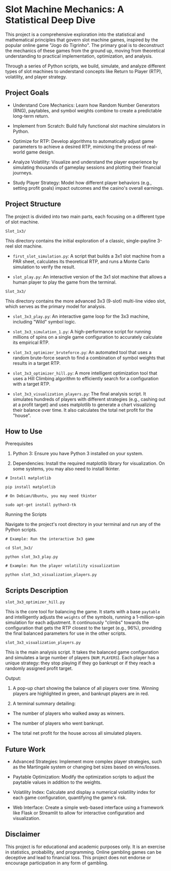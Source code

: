 # Slot Machine Mechanics: A Statistical Deep Dive

This project is a comprehensive exploration into the statistical and mathematical principles that govern slot machine games, inspired by the popular online game "Jogo do Tigrinho". The primary goal is to deconstruct the mechanics of these games from the ground up, moving from theoretical understanding to practical implementation, optimization, and analysis.

Through a series of Python scripts, we build, simulate, and analyze different types of slot machines to understand concepts like Return to Player (RTP), volatility, and player strategy.

## Project Goals

- Understand Core Mechanics: Learn how Random Number Generators (RNG), paytables, and symbol weights combine to create a predictable long-term return.

- Implement from Scratch: Build fully functional slot machine simulators in Python.

- Optimize for RTP: Develop algorithms to automatically adjust game parameters to achieve a desired RTP, mimicking the process of real-world game design.

- Analyze Volatility: Visualize and understand the player experience by simulating thousands of gameplay sessions and plotting their financial journeys.

- Study Player Strategy: Model how different player behaviors (e.g., setting profit goals) impact outcomes and the casino's overall earnings.

## Project Structure

The project is divided into two main parts, each focusing on a different type of slot machine.

`Slot_1x3/`

This directory contains the initial exploration of a classic, single-payline 3-reel slot machine.

- `first_slot_simulation.py`: A script that builds a 3x1 slot machine from a PAR sheet, calculates its theoretical RTP, and runs a Monte Carlo simulation to verify the result.

- `slot_play.py`: An interactive version of the 3x1 slot machine that allows a human player to play the game from the terminal.

`Slot_3x3/`

This directory contains the more advanced 3x3 (9-slot) multi-line video slot, which serves as the primary model for analysis.

- `slot_3x3_play.py`: An interactive game loop for the 3x3 machine, including "Wild" symbol logic.

- `slot_3x3_simulation_1.py`: A high-performance script for running millions of spins on a single game configuration to accurately calculate its empirical RTP.

- `slot_3x3_optimizer_bruteforce.py`: An automated tool that uses a random brute-force search to find a combination of symbol weights that results in a target RTP.

- `slot_3x3_optimizer_hill.py`: A more intelligent optimization tool that uses a Hill Climbing algorithm to efficiently search for a configuration with a target RTP.

- `slot_3x3_visualization_players.py`: The final analysis script. It simulates hundreds of players with different strategies (e.g., cashing out at a profit target) and uses matplotlib to generate a chart visualizing their balance over time. It also calculates the total net profit for the "house".

## How to Use

Prerequisites

1. Python 3: Ensure you have Python 3 installed on your system.

2. Dependencies: Install the required matplotlib library for visualization. On some systems, you may also need to install tkinter.

``` 
# Install matplotlib

pip install matplotlib

# On Debian/Ubuntu, you may need tkinter

sudo apt-get install python3-tk
 ```

Running the Scripts

Navigate to the project's root directory in your terminal and run any of the Python scripts.

```
# Example: Run the interactive 3x3 game

cd Slot_3x3/

python slot_3x3_play.py

# Example: Run the player volatility visualization

python slot_3x3_visualization_players.py
```

## Scripts Description

`slot_3x3_optimizer_hill.py`

This is the core tool for balancing the game. It starts with a base `paytable` and intelligently adjusts the `weights` of the symbols, running a 1-million-spin simulation for each adjustment. It continuously "climbs" towards the configuration that gets the RTP closest to the target (e.g., 96%), providing the final balanced parameters for use in the other scripts.

`slot_3x3_visualization_players.py`

This is the main analysis script. It takes the balanced game configuration and simulates a large number of players (`NUM_PLAYERS`). Each player has a unique strategy: they stop playing if they go bankrupt or if they reach a randomly assigned profit target.

Output:

1. A pop-up chart showing the balance of all players over time. Winning players are highlighted in green, and bankrupt players are in red.

2. A terminal summary detailing:

- The number of players who walked away as winners.

- The number of players who went bankrupt.

- The total net profit for the house across all simulated players.

## Future Work

- Advanced Strategies: Implement more complex player strategies, such as the Martingale system or changing bet sizes based on wins/losses.

- Paytable Optimization: Modify the optimization scripts to adjust the paytable values in addition to the weights.

- Volatility Index: Calculate and display a numerical volatility index for each game configuration, quantifying the game's risk.

- Web Interface: Create a simple web-based interface using a framework like Flask or Streamlit to allow for interactive configuration and visualization.

## Disclaimer

 This project is for educational and academic purposes only. It is an exercise in statistics, probability, and programming. Online gambling games can be deceptive and lead to financial loss. This project does not endorse or encourage participation in any form of gambling.